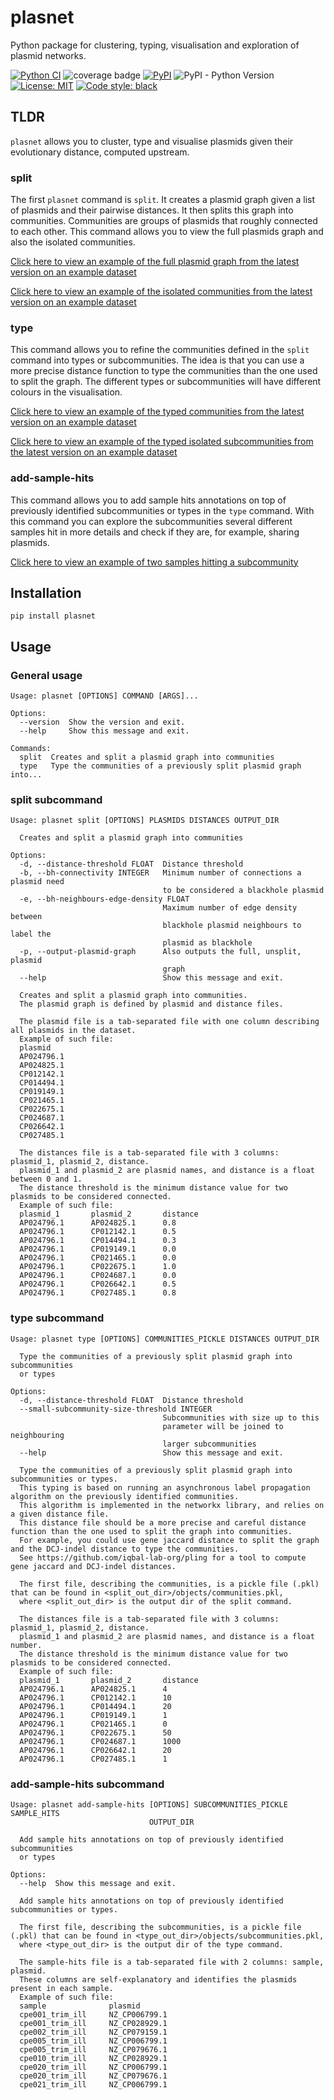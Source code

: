 # plasnet

Python package for clustering, typing, visualisation and exploration of plasmid networks.

[![Python CI](https://github.com/leoisl/plasnet/actions/workflows/ci.yaml/badge.svg)](https://github.com/leoisl/plasnet/actions/workflows/ci.yaml/badge.svg)
![coverage badge](./coverage.svg)
[![PyPI](https://img.shields.io/pypi/v/plasnet)](https://pypi.org/project/plasnet/)
![PyPI - Python Version](https://img.shields.io/pypi/pyversions/plasnet)
[![License: MIT](https://img.shields.io/badge/License-MIT-yellow.svg)](https://opensource.org/licenses/MIT)
[![Code style: black](https://img.shields.io/badge/code%20style-black-000000.svg)](https://github.com/psf/black)

## TLDR

`plasnet` allows you to cluster, type and visualise plasmids given their evolutionary distance, computed upstream.

### split

The first `plasnet` command is `split`. It creates a plasmid graph given a list of plasmids and their pairwise distances.
It then splits this graph into communities. Communities are groups of plasmids that roughly connected to each other.
This command allows you to view the full plasmids graph and also the isolated communities.

[Click here to view an example of the full plasmid graph from the latest version on an example dataset](https://leoisl.github.io/plasnet/split_out/visualisations/single_graph/single_graph.html)

[Click here to view an example of the isolated communities from the latest version on an example dataset](https://leoisl.github.io/plasnet/split_out/visualisations/communities/index.html)

### type

This command allows you to refine the communities defined in the `split` command into types or subcommunities.
The idea is that you can use a more precise distance function to type the communities than the one used to split the graph.
The different types or subcommunities will have different colours in the visualisation.

[Click here to view an example of the typed communities from the latest version on an example dataset](https://leoisl.github.io/plasnet/type_out/visualisations/communities/index.html)

[Click here to view an example of the typed isolated subcommunities from the latest version on an example dataset](https://leoisl.github.io/plasnet/type_out/visualisations/subcommunities/index.html)

### add-sample-hits

This command allows you to add sample hits annotations on top of previously identified subcommunities or types
in the `type` command. With this command you can explore the subcommunities several different samples hit in more
details and check if they are, for example, sharing plasmids.

[Click here to view an example of two samples hitting a subcommunity](https://leoisl.github.io/plasnet/add_sample_hits_out/visualisations/sample_graphs/graphs/community_1_subcommunity_40.html/)


## Installation

```
pip install plasnet
```

## Usage

### General usage

```
Usage: plasnet [OPTIONS] COMMAND [ARGS]...

Options:
  --version  Show the version and exit.
  --help     Show this message and exit.

Commands:
  split  Creates and split a plasmid graph into communities
  type   Type the communities of a previously split plasmid graph into...
```

### split subcommand

```
Usage: plasnet split [OPTIONS] PLASMIDS DISTANCES OUTPUT_DIR

  Creates and split a plasmid graph into communities

Options:
  -d, --distance-threshold FLOAT  Distance threshold
  -b, --bh-connectivity INTEGER   Minimum number of connections a plasmid need
                                  to be considered a blackhole plasmid
  -e, --bh-neighbours-edge-density FLOAT
                                  Maximum number of edge density between
                                  blackhole plasmid neighbours to label the
                                  plasmid as blackhole
  -p, --output-plasmid-graph      Also outputs the full, unsplit, plasmid
                                  graph
  --help                          Show this message and exit.

  Creates and split a plasmid graph into communities.
  The plasmid graph is defined by plasmid and distance files.

  The plasmid file is a tab-separated file with one column describing all plasmids in the dataset.
  Example of such file:
  plasmid
  AP024796.1
  AP024825.1
  CP012142.1
  CP014494.1
  CP019149.1
  CP021465.1
  CP022675.1
  CP024687.1
  CP026642.1
  CP027485.1

  The distances file is a tab-separated file with 3 columns: plasmid_1, plasmid_2, distance.
  plasmid_1 and plasmid_2 are plasmid names, and distance is a float between 0 and 1.
  The distance threshold is the minimum distance value for two plasmids to be considered connected.
  Example of such file:
  plasmid_1       plasmid_2       distance
  AP024796.1      AP024825.1      0.8
  AP024796.1      CP012142.1      0.5
  AP024796.1      CP014494.1      0.3
  AP024796.1      CP019149.1      0.0
  AP024796.1      CP021465.1      0.0
  AP024796.1      CP022675.1      1.0
  AP024796.1      CP024687.1      0.0
  AP024796.1      CP026642.1      0.5
  AP024796.1      CP027485.1      0.8
```

### type subcommand

```
Usage: plasnet type [OPTIONS] COMMUNITIES_PICKLE DISTANCES OUTPUT_DIR

  Type the communities of a previously split plasmid graph into subcommunities
  or types

Options:
  -d, --distance-threshold FLOAT  Distance threshold
  --small-subcommunity-size-threshold INTEGER
                                  Subcommunities with size up to this
                                  parameter will be joined to neighbouring
                                  larger subcommunities
  --help                          Show this message and exit.

  Type the communities of a previously split plasmid graph into subcommunities or types.
  This typing is based on running an asynchronous label propagation algorithm on the previously identified communities.
  This algorithm is implemented in the networkx library, and relies on a given distance file.
  This distance file should be a more precise and careful distance function than the one used to split the graph into communities.
  For example, you could use gene jaccard distance to split the graph and the DCJ-indel distance to type the communities.
  See https://github.com/iqbal-lab-org/pling for a tool to compute gene jaccard and DCJ-indel distances. 

  The first file, describing the communities, is a pickle file (.pkl) that can be found in <split_out_dir>/objects/communities.pkl,
  where <split_out_dir> is the output dir of the split command.

  The distances file is a tab-separated file with 3 columns: plasmid_1, plasmid_2, distance.
  plasmid_1 and plasmid_2 are plasmid names, and distance is a float number.
  The distance threshold is the minimum distance value for two plasmids to be considered connected.
  Example of such file:
  plasmid_1       plasmid_2       distance
  AP024796.1      AP024825.1      4
  AP024796.1      CP012142.1      10
  AP024796.1      CP014494.1      20
  AP024796.1      CP019149.1      1
  AP024796.1      CP021465.1      0
  AP024796.1      CP022675.1      50
  AP024796.1      CP024687.1      1000
  AP024796.1      CP026642.1      20
  AP024796.1      CP027485.1      1
```

### add-sample-hits subcommand

```
Usage: plasnet add-sample-hits [OPTIONS] SUBCOMMUNITIES_PICKLE SAMPLE_HITS
                               OUTPUT_DIR

  Add sample hits annotations on top of previously identified subcommunities
  or types

Options:
  --help  Show this message and exit.

  Add sample hits annotations on top of previously identified subcommunities or types.

  The first file, describing the subcommunities, is a pickle file (.pkl) that can be found in <type_out_dir>/objects/subcommunities.pkl,
  where <type_out_dir> is the output dir of the type command.

  The sample-hits file is a tab-separated file with 2 columns: sample, plasmid.
  These columns are self-explanatory and identifies the plasmids present in each sample.
  Example of such file:
  sample              plasmid
  cpe001_trim_ill     NZ_CP006799.1
  cpe001_trim_ill     NZ_CP028929.1
  cpe002_trim_ill     NZ_CP079159.1
  cpe005_trim_ill     NZ_CP006799.1
  cpe005_trim_ill     NZ_CP079676.1
  cpe010_trim_ill     NZ_CP028929.1
  cpe020_trim_ill     NZ_CP006799.1
  cpe020_trim_ill     NZ_CP079676.1
  cpe021_trim_ill     NZ_CP006799.1
```